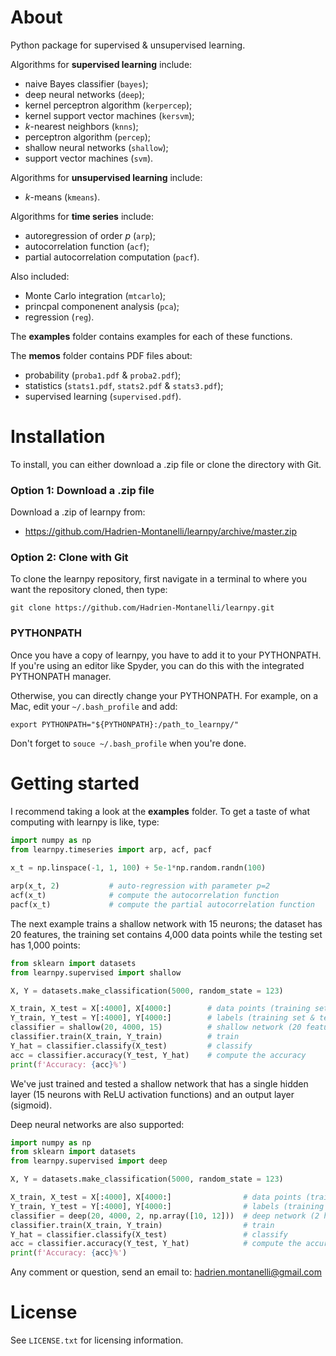 # About
Python package for supervised &amp; unsupervised learning.

Algorithms for **supervised learning** include:
- naive Bayes classifier (`bayes`);
- deep neural networks (`deep`);
- kernel perceptron algorithm (`kerpercep`);
- kernel support vector machines (`kersvm`);
- *k*-nearest neighbors (`knns`);
- perceptron algorithm (`percep`);
- shallow neural networks (`shallow`);
- support vector machines (`svm`).

Algorithms for **unsupervised learning** include:
- *k*-means (`kmeans`).

Algorithms for **time series** include:
- autoregression of order *p* (`arp`);
- autocorrelation function (`acf`);
- partial autocorrelation computation (`pacf`).

Also included:
- Monte Carlo integration (`mtcarlo`);
- princpal componenent analysis (`pca`);
- regression (`reg`).

The **examples** folder contains examples for each of these functions. 

The **memos** folder contains PDF files about:
- probability (`proba1.pdf` &amp; `proba2.pdf`); 
- statistics (`stats1.pdf`, `stats2.pdf` &amp; `stats3.pdf`);
- supervised learning (`supervised.pdf`).

# Installation

To install, you can either download a .zip file or clone the directory with Git.

### Option 1: Download a .zip file

Download a .zip of learnpy from:

- https://github.com/Hadrien-Montanelli/learnpy/archive/master.zip

### Option 2: Clone with Git

To clone the learnpy repository, first navigate in a terminal to where you want the repository cloned, then type:
```
git clone https://github.com/Hadrien-Montanelli/learnpy.git
```
### PYTHONPATH
Once you have a copy of learnpy, you have to add it to your PYTHONPATH. If you're using an editor like Spyder, you can do this with the integrated PYTHONPATH manager. 

Otherwise, you can directly change your PYTHONPATH. For example, on a Mac, edit your `~/.bash_profile` and add:
```
export PYTHONPATH="${PYTHONPATH}:/path_to_learnpy/"
```
Don't forget to `souce ~/.bash_profile` when you're done.

# Getting started 

I recommend taking a look at the **examples** folder. To get a taste of what computing with learnpy is like, type:
```python
import numpy as np
from learnpy.timeseries import arp, acf, pacf
        
x_t = np.linspace(-1, 1, 100) + 5e-1*np.random.randn(100)

arp(x_t, 2)           # auto-regression with parameter p=2
acf(x_t)              # compute the autocorrelation function
pacf(x_t)             # compute the partial autocorrelation function
```

The next example trains a shallow network with 15 neurons; the dataset has 20 features, the training set contains 4,000 data points while the testing set has 1,000 points:
```python
from sklearn import datasets
from learnpy.supervised import shallow

X, Y = datasets.make_classification(5000, random_state = 123)

X_train, X_test = X[:4000], X[4000:]        # data points (training set & testing set)
Y_train, Y_test = Y[:4000], Y[4000:]        # labels (training set & testing set)
classifier = shallow(20, 4000, 15)          # shallow network (20 features, 4,000 points, 15 neurons)
classifier.train(X_train, Y_train)          # train
Y_hat = classifier.classify(X_test)         # classify
acc = classifier.accuracy(Y_test, Y_hat)    # compute the accuracy
print(f'Accuracy: {acc}%')
```
We've just trained and tested a shallow network that has a single hidden layer (15 neurons with ReLU activation functions) and an output layer (sigmoid).

Deep neural networks are also supported:
```python
import numpy as np
from sklearn import datasets
from learnpy.supervised import deep

X, Y = datasets.make_classification(5000, random_state = 123)

X_train, X_test = X[:4000], X[4000:]                # data points (training set & testing set)
Y_train, Y_test = Y[:4000], Y[4000:]                # labels (training set & testing set)
classifier = deep(20, 4000, 2, np.array([10, 12]))  # deep network (2 hidden layers with 10 & 12 neurons)
classifier.train(X_train, Y_train)                  # train
Y_hat = classifier.classify(X_test)                 # classify
acc = classifier.accuracy(Y_test, Y_hat)            # compute the accuracy
print(f'Accuracy: {acc}%')
```

Any comment or question, send an email to: hadrien.montanelli@gmail.com

# License
See `LICENSE.txt` for licensing information.
